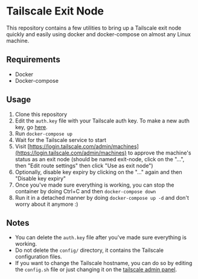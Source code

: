 # Tailscale Exit Node

This repository contains a few utilities to bring up a Tailscale exit node quickly and easily using docker and docker-compose on almost any Linux machine.

## Requirements

- Docker
- Docker-compose

## Usage

1. Clone this repository
2. Edit the `auth.key` file with your Tailscale auth key. To make a new auth key, go [here](https://login.tailscale.com/admin/settings/keys).
3. Run `docker-compose up`
4. Wait for the Tailscale service to start
5. Visit [https://login.tailscale.com/admin/machines](https://login.tailscale.com/admin/machines) to approve the machine's status as an exit node (should be named exit-node, click on the "...", then "Edit route settings" then click "Use as exit node")
6. Optionally, disable key expiry by clicking on the "..." again and then "Disable key expiry"
7. Once you've made sure everything is working, you can stop the container by doing Ctrl+C and then `docker-compose down`
8. Run it in a detached manner by doing `docker-compose up -d` and don't worry about it anymore :)

## Notes

- You can delete the `auth.key` file after you've made sure everything is working.
- Do not delete the `config/` directory, it contains the Tailscale configuration files.
- If you want to change the Tailscale hostname, you can do so by editing the `config.sh` file or just changing it on the [tailscale admin panel](https://login.tailscale.com/admin/machines).
